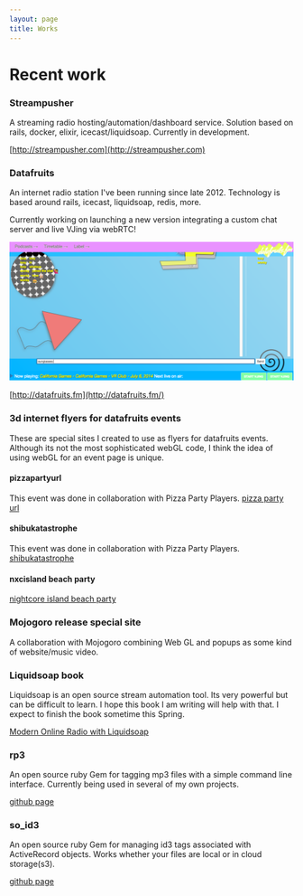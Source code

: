```yaml
---
layout: page
title: Works
---
```


# Recent work

### Streampusher

A streaming radio hosting/automation/dashboard service. Solution based on rails,
docker, elixir, icecast/liquidsoap. Currently in development.

[http://streampusher.com](http://streampusher.com)

### Datafruits

An internet radio station I've been running since late 2012. Technology is based
around rails, icecast, liquidsoap, redis, more.

Currently working on launching a new version integrating a custom chat server
and live VJing via webRTC!

[![datafruits screenshot](/assets/images/datafruits12_scrot.png)](http://datafruits.fm/)

[http://datafruits.fm](http://datafruits.fm/)

### 3d internet flyers for datafruits events

These are special sites I created to use as flyers for datafruits events.
Although its not the most sophisticated webGL code, I think the idea of using
webGL for an event page is unique.

#### pizzapartyurl

This event was done in collaboration with Pizza Party Players.
[pizza party url](http://pizzapartyurl.datafruits.fm)


#### shibukatastrophe

This event was done in collaboration with Pizza Party Players.
[shibukatastrophe](http://nxcislandbeachparty.datafruits.fm/)

#### nxcisland beach party
[nightcore island beach party](http://shibukatastrophe.datafruits.fm/)

### Mojogoro release special site

A collaboration with Mojogoro combining Web GL and popups as some kind of website/music video.

### Liquidsoap book

Liquidsoap is an open source stream automation tool. Its very powerful but can
be difficult to learn. I hope this book I am writing will help with that. I
expect to finish the book sometime this Spring.

[Modern Online Radio with
Liquidsoap](https://gumroad.com/products/JVXcv)

### rp3

An open source ruby Gem for tagging mp3 files with a simple command line
interface. Currently being used in several of my own projects.

[github page](https://github.com/datafruits/rupeepeethree)

### so_id3

An open source ruby Gem for managing id3 tags associated with ActiveRecord
objects. Works whether your files are local or in cloud storage(s3).

[github page](https://github.com/mcfiredrill/so_id3)
